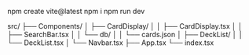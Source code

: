 npm create vite@latest
npm i
npm run dev

src/
├── Components/
│ ├── CardDisplay/
│ │ ├── CardDisplay.tsx
│ │ ├── SearchBar.tsx
│ │ └── db/
│ │ └── cards.json
│ ├── DeckList/
│ │ └── DeckList.tsx
│ └── Navbar.tsx
├── App.tsx
└── index.tsx
